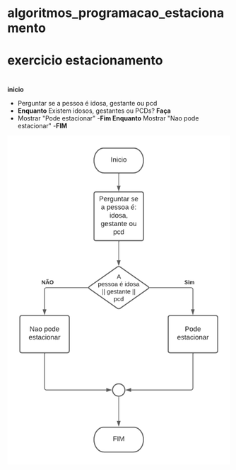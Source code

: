 # algoritmos_programacao_estacionamento
# exercicio estacionamento
#
**inicio**
 - Perguntar se a pessoa é idosa, gestante ou pcd
 -    **Enquanto** Existem idosos, gestantes ou PCDs? **Faça**
 -  Mostrar "Pode estacionar"
 -**Fim Enquanto** Mostrar "Nao pode estacionar"
-**FIM** 



![Isso é uma imagem](https://github.com/Lopes-Vitor/algoritmo_programacao_estacionamento/blob/main/Diagrama%20em%20branco.png)
